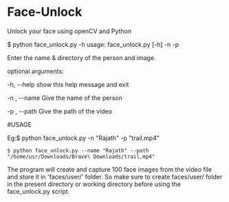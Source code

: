 # Face-Unlock
Unlock your face using openCV and Python 

$ python face_unlock.py -h
usage: face_unlock.py [-h] -n  -p

Enter the name & directory of the person and image.

optional arguments:

  -h, --help    show this help message and exit
  
  -n , --name   Give the name of the person
 
 -p , --path   Give the path of the video

#USAGE

Eg:$ python face_unlock.py -n "Rajath" -p "trail.mp4"
   
    $ python face_unlock.py --name "Rajath" --path "/home/usr/Downloads/Brave\ Downloads/trail.mp4"
   
The program will create and capture 100 face images from the video file and store it in 'faces/user/' folder. So make sure to create faces/user/ folder in the present directory or working directory before using the face_unlock.py script.



